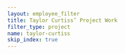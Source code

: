 ```yaml
---
layout: employee_filter
title: Taylor Curtiss’ Project Work
filter_type: project
name: taylor-curtiss
skip_index: true
---
```

